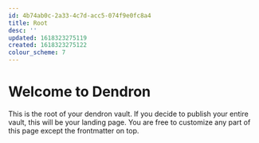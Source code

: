 ```yaml
---
id: 4b74ab0c-2a33-4c7d-acc5-074f9e0fc8a4
title: Root
desc: ''
updated: 1618323275119
created: 1618323275122
colour_scheme: 7
---
```

# Welcome to Dendron

This is the root of your dendron vault. If you decide to publish your entire vault, this will be your landing page. You are free to customize any part of this page except the frontmatter on top. 
